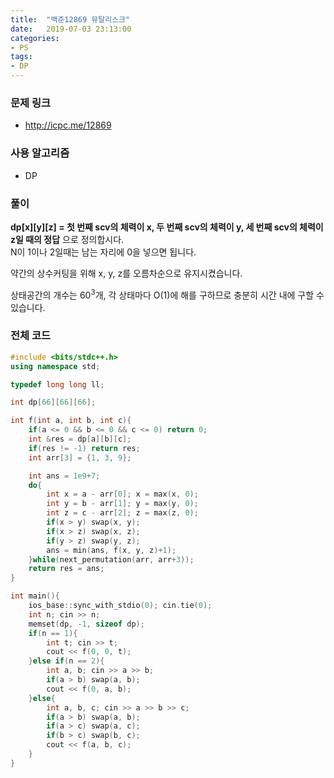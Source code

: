 ```yaml
---
title:  "백준12869 뮤탈리스크"
date:   2019-07-03 23:13:00
categories:
- PS
tags:
- DP
---
```


### 문제 링크
* http://icpc.me/12869

### 사용 알고리즘
* DP

### 풀이
**dp[x][y][z] = 첫 번째 scv의 체력이 x, 두 번째 scv의 체력이 y, 세 번째 scv의 체력이 z일 때의 정답** 으로 정의합시다.<br>
N이 1이나 2일때는 남는 자리에 0을 넣으면 됩니다.

약간의 상수커팅을 위해 x, y, z를 오름차순으로 유지시켰습니다.

상태공간의 개수는 60<sup>3</sup>개, 각 상태마다 O(1)에 해를 구하므로 충분히 시간 내에 구할 수 있습니다.

### 전체 코드
```cpp
#include <bits/stdc++.h>
using namespace std;

typedef long long ll;

int dp[66][66][66];

int f(int a, int b, int c){
	if(a <= 0 && b <= 0 && c <= 0) return 0;
	int &res = dp[a][b][c];
	if(res != -1) return res;
	int arr[3] = {1, 3, 9};

	int ans = 1e9+7;
	do{
		int x = a - arr[0]; x = max(x, 0);
		int y = b - arr[1]; y = max(y, 0);
		int z = c - arr[2]; z = max(z, 0);
		if(x > y) swap(x, y);
		if(x > z) swap(x, z);
		if(y > z) swap(y, z);
		ans = min(ans, f(x, y, z)+1);
	}while(next_permutation(arr, arr+3));
	return res = ans;
}

int main(){
	ios_base::sync_with_stdio(0); cin.tie(0);
	int n; cin >> n;
	memset(dp, -1, sizeof dp);
	if(n == 1){
		int t; cin >> t;
		cout << f(0, 0, t);
	}else if(n == 2){
		int a, b; cin >> a >> b;
		if(a > b) swap(a, b);
		cout << f(0, a, b);
	}else{
		int a, b, c; cin >> a >> b >> c;
		if(a > b) swap(a, b);
		if(a > c) swap(a, c);
		if(b > c) swap(b, c);
		cout << f(a, b, c);
	}
}
```
